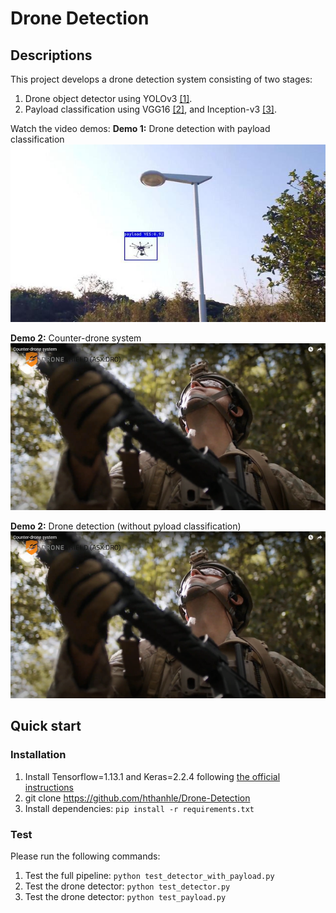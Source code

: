 # Drone Detection
## Descriptions
This project develops a drone detection system consisting of two stages: 
1. Drone object detector using YOLOv3 [[1]](https://pjreddie.com/media/files/papers/YOLOv3.pdf).
2. Payload classification using VGG16 [[2]](https://www.robots.ox.ac.uk/~vgg/publications/2015/Simonyan15/simonyan15.pdf), and Inception-v3 [[3]](https://www.cv-foundation.org/openaccess/content_cvpr_2016/papers/Szegedy_Rethinking_the_Inception_CVPR_2016_paper.pdf).

Watch the video demos:
**Demo 1:** Drone detection with payload classification
[![Watch the video](/output/test1.jpg)](https://www.youtube.com/watch?v=tX19s4a37RI)

**Demo 2:** Counter-drone system
[![Watch the video](/output/counter_drone.png)](https://www.youtube.com/watch?v=-RbXJrvv050)

**Demo 2:** Drone detection (without pyload classification)
[![Watch the video](/output/counter_drone.png)](https://www.youtube.com/watch?v=CVXlV2RlthY)


## Quick start
### Installation
1. Install Tensorflow=1.13.1 and Keras=2.2.4 following [the official instructions](https://pytorch.org/)
2. git clone https://github.com/hthanhle/Drone-Detection
3. Install dependencies: `pip install -r requirements.txt`

### Test
Please run the following commands: 

1. Test the full pipeline: `python test_detector_with_payload.py`
2. Test the drone detector: `python test_detector.py`
3. Test the drone detector: `python test_payload.py`
